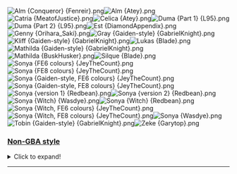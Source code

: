 ![Alm {Conqueror} {Fenreir}.png](https://raw.githubusercontent.com/Klokinator/FE-Repo/main/Portrait%20Repository/FE02,%2015%20Mugs%20(Gaiden,%20Echoes)/Alm%20(Conqueror)%20%7BFenreir%7D.png "Alm {Conqueror} {Fenreir}.png")![Alm {Atey}.png](https://raw.githubusercontent.com/Klokinator/FE-Repo/main/Portrait%20Repository/FE02,%2015%20Mugs%20(Gaiden,%20Echoes)/Alm%20%7BAtey%7D.png "Alm {Atey}.png")![Catria {MeatofJustice}.png](https://raw.githubusercontent.com/Klokinator/FE-Repo/main/Portrait%20Repository/FE02,%2015%20Mugs%20(Gaiden,%20Echoes)/Catria%20%7BMeatofJustice%7D.png "Catria {MeatofJustice}.png")![Celica {Atey}.png](https://raw.githubusercontent.com/Klokinator/FE-Repo/main/Portrait%20Repository/FE02,%2015%20Mugs%20(Gaiden,%20Echoes)/Celica%20%7BAtey%7D.png "Celica {Atey}.png")![Duma {Part 1} {L95}.png](https://raw.githubusercontent.com/Klokinator/FE-Repo/main/Portrait%20Repository/FE02,%2015%20Mugs%20(Gaiden,%20Echoes)/Duma%20(Part%201)%20%7BL95%7D.png "Duma {Part 1} {L95}.png")![Duma {Part 2} {L95}.png](https://raw.githubusercontent.com/Klokinator/FE-Repo/main/Portrait%20Repository/FE02,%2015%20Mugs%20(Gaiden,%20Echoes)/Duma%20(Part%202)%20%7BL95%7D.png "Duma {Part 2} {L95}.png")![Est {DiamondAppendix}.png](https://raw.githubusercontent.com/Klokinator/FE-Repo/main/Portrait%20Repository/FE02,%2015%20Mugs%20(Gaiden,%20Echoes)/Est%20%7BDiamondAppendix%7D.png "Est {DiamondAppendix}.png")![Genny {Orihara_Saki}.png](https://raw.githubusercontent.com/Klokinator/FE-Repo/main/Portrait%20Repository/FE02,%2015%20Mugs%20(Gaiden,%20Echoes)/Genny%20%7BOrihara_Saki%7D.png "Genny {Orihara_Saki}.png")![Gray {Gaiden-style} {GabrielKnight}.png](https://raw.githubusercontent.com/Klokinator/FE-Repo/main/Portrait%20Repository/FE02,%2015%20Mugs%20(Gaiden,%20Echoes)/Gray%20(Gaiden-style)%20%7BGabrielKnight%7D.png "Gray {Gaiden-style} {GabrielKnight}.png")![Kliff {Gaiden-style} {GabrielKnight}.png](https://raw.githubusercontent.com/Klokinator/FE-Repo/main/Portrait%20Repository/FE02,%2015%20Mugs%20(Gaiden,%20Echoes)/Kliff%20(Gaiden-style)%20%7BGabrielKnight%7D.png "Kliff {Gaiden-style} {GabrielKnight}.png")![Lukas {Blade}.png](https://raw.githubusercontent.com/Klokinator/FE-Repo/main/Portrait%20Repository/FE02,%2015%20Mugs%20(Gaiden,%20Echoes)/Lukas%20%7BBlade%7D.png "Lukas {Blade}.png")![Mathilda {Gaiden-style} {GabrielKnight}.png](https://raw.githubusercontent.com/Klokinator/FE-Repo/main/Portrait%20Repository/FE02,%2015%20Mugs%20(Gaiden,%20Echoes)/Mathilda%20(Gaiden-style)%20%7BGabrielKnight%7D.png "Mathilda {Gaiden-style} {GabrielKnight}.png")![Mathilda {BuskHusker}.png](https://raw.githubusercontent.com/Klokinator/FE-Repo/main/Portrait%20Repository/FE02,%2015%20Mugs%20(Gaiden,%20Echoes)/Mathilda%20%7BBuskHusker%7D.png "Mathilda {BuskHusker}.png")![Silque {Blade}.png](https://raw.githubusercontent.com/Klokinator/FE-Repo/main/Portrait%20Repository/FE02,%2015%20Mugs%20(Gaiden,%20Echoes)/Silque%20%7BBlade%7D.png "Silque {Blade}.png")![Sonya {FE6 colours} {JeyTheCount}.png](https://raw.githubusercontent.com/Klokinator/FE-Repo/main/Portrait%20Repository/FE02,%2015%20Mugs%20(Gaiden,%20Echoes)/Sonya%20(FE6%20colours)%20%7BJeyTheCount%7D.png "Sonya {FE6 colours} {JeyTheCount}.png")![Sonya {FE8 colours} {JeyTheCount}.png](https://raw.githubusercontent.com/Klokinator/FE-Repo/main/Portrait%20Repository/FE02,%2015%20Mugs%20(Gaiden,%20Echoes)/Sonya%20(FE8%20colours)%20%7BJeyTheCount%7D.png "Sonya {FE8 colours} {JeyTheCount}.png")![Sonya {Gaiden-style, FE6 colours} {JeyTheCount}.png](https://raw.githubusercontent.com/Klokinator/FE-Repo/main/Portrait%20Repository/FE02,%2015%20Mugs%20(Gaiden,%20Echoes)/Sonya%20(Gaiden-style,%20FE6%20colours)%20%7BJeyTheCount%7D.png "Sonya {Gaiden-style, FE6 colours} {JeyTheCount}.png")![Sonya {Gaiden-style, FE8 colours} {JeyTheCount}.png](https://raw.githubusercontent.com/Klokinator/FE-Repo/main/Portrait%20Repository/FE02,%2015%20Mugs%20(Gaiden,%20Echoes)/Sonya%20(Gaiden-style,%20FE8%20colours)%20%7BJeyTheCount%7D.png "Sonya {Gaiden-style, FE8 colours} {JeyTheCount}.png")![Sonya {version 1} {Redbean}.png](https://raw.githubusercontent.com/Klokinator/FE-Repo/main/Portrait%20Repository/FE02,%2015%20Mugs%20(Gaiden,%20Echoes)/Sonya%20(version%201)%20%7BRedbean%7D.png "Sonya {version 1} {Redbean}.png")![Sonya {version 2} {Redbean}.png](https://raw.githubusercontent.com/Klokinator/FE-Repo/main/Portrait%20Repository/FE02,%2015%20Mugs%20(Gaiden,%20Echoes)/Sonya%20(version%202)%20%7BRedbean%7D.png "Sonya {version 2} {Redbean}.png")![Sonya {Witch}  {Wasdye}.png](https://raw.githubusercontent.com/Klokinator/FE-Repo/main/Portrait%20Repository/FE02,%2015%20Mugs%20(Gaiden,%20Echoes)/Sonya%20(Witch)%20%20%7BWasdye%7D.png "Sonya {Witch}  {Wasdye}.png")![Sonya {Witch} {Redbean}.png](https://raw.githubusercontent.com/Klokinator/FE-Repo/main/Portrait%20Repository/FE02,%2015%20Mugs%20(Gaiden,%20Echoes)/Sonya%20(Witch)%20%7BRedbean%7D.png "Sonya {Witch} {Redbean}.png")![Sonya {Witch, FE6 colours} {JeyTheCount}.png](https://raw.githubusercontent.com/Klokinator/FE-Repo/main/Portrait%20Repository/FE02,%2015%20Mugs%20(Gaiden,%20Echoes)/Sonya%20(Witch,%20FE6%20colours)%20%7BJeyTheCount%7D.png "Sonya {Witch, FE6 colours} {JeyTheCount}.png")![Sonya {Witch, FE8 colours}  {JeyTheCount}.png](https://raw.githubusercontent.com/Klokinator/FE-Repo/main/Portrait%20Repository/FE02,%2015%20Mugs%20(Gaiden,%20Echoes)/Sonya%20(Witch,%20FE8%20colours)%20%20%7BJeyTheCount%7D.png "Sonya {Witch, FE8 colours}  {JeyTheCount}.png")![Sonya {Wasdye}.png](https://raw.githubusercontent.com/Klokinator/FE-Repo/main/Portrait%20Repository/FE02,%2015%20Mugs%20(Gaiden,%20Echoes)/Sonya%20%7BWasdye%7D.png "Sonya {Wasdye}.png")![Tobin {Gaiden-style} {GabrielKnight}.png](https://raw.githubusercontent.com/Klokinator/FE-Repo/main/Portrait%20Repository/FE02,%2015%20Mugs%20(Gaiden,%20Echoes)/Tobin%20(Gaiden-style)%20%7BGabrielKnight%7D.png "Tobin {Gaiden-style} {GabrielKnight}.png")![Zeke {Garytop}.png](https://raw.githubusercontent.com/Klokinator/FE-Repo/main/Portrait%20Repository/FE02,%2015%20Mugs%20(Gaiden,%20Echoes)/Zeke%20%7BGarytop%7D.png "Zeke {Garytop}.png")

### [Non-GBA style](Non-GBA%20style)

<details><summary>Click to expand!</summary>

![Gray  {Jeorge_Reds}.png](https://raw.githubusercontent.com/Klokinator/FE-Repo/main/Portrait%20Repository/FE02,%2015%20Mugs%20(Gaiden,%20Echoes)/Non-GBA%20style/Gray%20%20%7BJeorge_Reds%7D.png "Gray  {Jeorge_Reds}.png")



----



</details>



----

